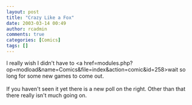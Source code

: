 ```yaml
---
layout: post
title: "Crazy Like a Fox"
date: 2003-03-14 00:49
author: rcadmin
comments: true
categories: [Comics]
tags: []
---
```

I really wish I didn't have to <a href=modules.php?op=modload&name=Comics&file=index&action=comic&id=258>wait so long</a> for some new games to come out.
<br />
<br />
If you haven't seen it yet there is a new poll on the right. Other than that there really isn't much going on.
<!--more-->
<img src="/wp/wp-content/comics/20030314.gif" alt="" />

